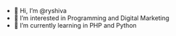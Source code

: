 - 👋 Hi, I’m @ryshiva
- 👀 I’m interested in Programming and Digital Marketing
- 🌱 I’m currently learning in PHP and Python

<!---
ryshiva/ryshiva is a ✨ special ✨ repository because its `README.md` (this file) appears on your GitHub profile.
You can click the Preview link to take a look at your changes.
--->
